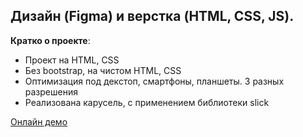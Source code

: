  ## Дизайн (Figma) и верстка (HTML, CSS, JS).



 **Кратко о проекте**:

* Проект на HTML, CSS
* Без bootstrap, на чистом HTML, CSS
* Оптимизация под декстоп, смартфоны, планшеты. 3 разных разрешения
* Реализована карусель, с применением библиотеки slick 


[Онлайн демо](https://mvdolya.github.io/Cuba/)
